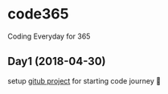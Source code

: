 # code365
Coding Everyday for 365

## Day1 (2018-04-30)
setup [gitub project](https://github.com/giggslam/code365) for starting code journey 🏃